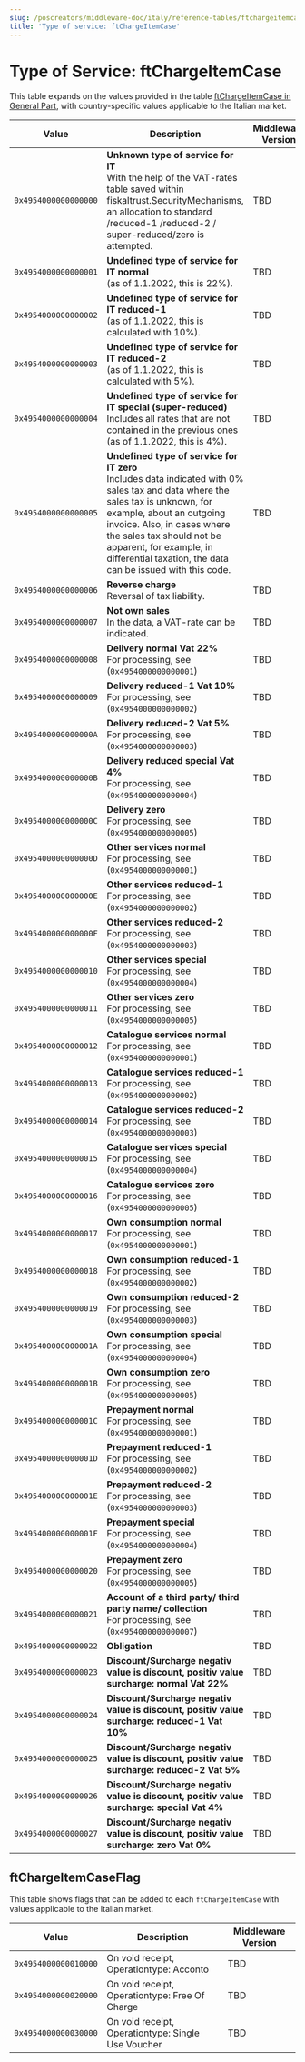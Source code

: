 ```yaml
---
slug: /poscreators/middleware-doc/italy/reference-tables/ftchargeitemcase
title: 'Type of service: ftChargeItemCase'
---
```


# Type of Service: ftChargeItemCase

This table expands on the values provided in the table [ftChargeItemCase in General Part](../../general/reference-tables/reference-tables.md#type-of-service-ftchargeitemcase), with country-specific values applicable to the Italian market.


| **Value**            | **Description**                                                                                        | **Middleware Version** |
| -------------------- | -------------- | ---------------------- |
| `0x4954000000000000` | **Unknown type of service for IT**<br />With the help of the VAT-rates table saved within fiskaltrust.SecurityMechanisms, an allocation to standard /reduced-1 /reduced-2 / super-reduced/zero is attempted. | TBD  |
| `0x4954000000000001` | **Undefined type of service for IT normal**<br />(as of 1.1.2022, this is 22%). | TBD |
| `0x4954000000000002` | **Undefined type of service for IT reduced-1**<br />(as of 1.1.2022, this is calculated with 10%). | TBD   |
| `0x4954000000000003` | **Undefined type of service for IT reduced-2**<br />(as of 1.1.2022, this is calculated with 5%). | TBD   |
| `0x4954000000000004` | **Undefined type of service for IT special (super-reduced)**<br />Includes all rates that are not contained in the previous ones (as of 1.1.2022, this is 4%). | TBD |
| `0x4954000000000005` | **Undefined type of service for IT zero**<br />Includes data indicated with 0% sales tax and data where the sales tax is unknown, for example, about an outgoing invoice. Also, in cases where the sales tax should not be apparent, for example, in differential taxation, the data can be issued with this code. | TBD |
| `0x4954000000000006` | **Reverse charge**<br />Reversal of tax liability.                                                     | TBD |
| `0x4954000000000007` | **Not own sales**<br />In the data, a VAT-rate can be indicated.                                       | TBD |
| `0x4954000000000008` | **Delivery normal Vat 22%**<br />For processing, see (`0x4954000000000001`)                            | TBD |
| `0x4954000000000009` | **Delivery reduced-1 Vat 10%**<br />For processing, see (`0x4954000000000002`)                         | TBD |
| `0x495400000000000A` | **Delivery reduced-2 Vat 5%**<br />For processing, see (`0x4954000000000003`)                          | TBD |
| `0x495400000000000B` | **Delivery reduced special Vat 4%**<br />For processing, see (`0x4954000000000004`)                    | TBD |
| `0x495400000000000C` | **Delivery zero**<br />For processing, see (`0x4954000000000005`)                                      | TBD |
| `0x495400000000000D` | **Other services normal**<br />For processing, see (`0x4954000000000001`)                           | TBD |
| `0x495400000000000E` | **Other services reduced-1**<br />For processing, see (`0x4954000000000002`)                           | TBD |
| `0x495400000000000F` | **Other services reduced-2**<br />For processing, see (`0x4954000000000003`)                              | TBD |
| `0x4954000000000010` | **Other services special**<br />For processing, see (`0x4954000000000004`)                             | TBD |
| `0x4954000000000011` | **Other services zero**<br />For processing, see (`0x4954000000000005`)                                | TBD |
| `0x4954000000000012` | **Catalogue services normal**<br />For processing, see (`0x4954000000000001`)                       | TBD |
| `0x4954000000000013` | **Catalogue services reduced-1**<br />For processing, see (`0x4954000000000002`)                       | TBD |
| `0x4954000000000014` | **Catalogue services reduced-2**<br />For processing, see (`0x4954000000000003`)                          | TBD |
| `0x4954000000000015` | **Catalogue services special**<br />For processing, see (`0x4954000000000004`)                         | TBD |
| `0x4954000000000016` | **Catalogue services zero**<br />For processing, see (`0x4954000000000005`)                            | TBD | 
| `0x4954000000000017` | **Own consumption normal**<br />For processing, see (`0x4954000000000001`)                          | TBD |
| `0x4954000000000018` | **Own consumption reduced-1**<br />For processing, see (`0x4954000000000002`)                          | TBD |
| `0x4954000000000019` | **Own consumption reduced-2**<br />For processing, see (`0x4954000000000003`)                             | TBD |
| `0x495400000000001A` | **Own consumption special**<br />For processing, see (`0x4954000000000004`)                            | TBD |
| `0x495400000000001B` | **Own consumption zero**<br />For processing, see (`0x4954000000000005`)                               | TBD |
| `0x495400000000001C` | **Prepayment normal**<br />For processing, see (`0x4954000000000001`)                               | TBD |
| `0x495400000000001D` | **Prepayment reduced-1**<br />For processing, see (`0x4954000000000002`)                               | TBD |
| `0x495400000000001E` | **Prepayment reduced-2**<br />For processing, see (`0x4954000000000003`)                                  | TBD |
| `0x495400000000001F` | **Prepayment special**<br />For processing, see (`0x4954000000000004`)                                 | TBD |
| `0x4954000000000020` | **Prepayment zero**<br />For processing, see (`0x4954000000000005`)                                    | TBD |
| `0x4954000000000021` | **Account of a third party/ third party name/ collection**<br />For processing, see (`0x4954000000000007`)| TBD |
| `0x4954000000000022` | **Obligation**                                                                                         | TBD |
| `0x4954000000000023` | **Discount/Surcharge negativ value is discount, positiv value surcharge: normal Vat 22%**<br /> | TBD |
| `0x4954000000000024` | **Discount/Surcharge negativ value is discount, positiv value surcharge: reduced-1 Vat 10%**<br /> | TBD |
| `0x4954000000000025` | **Discount/Surcharge negativ value is discount, positiv value surcharge: reduced-2 Vat  5%**<br /> | TBD |
| `0x4954000000000026` | **Discount/Surcharge negativ value is discount, positiv value surcharge: special Vat  4%**<br /> | TBD |
| `0x4954000000000027` | **Discount/Surcharge negativ value is discount, positiv value surcharge: zero Vat  0%**<br /> | TBD |

## ftChargeItemCaseFlag
This table shows flags that can be added to each `ftChargeItemCase` with values applicable to the Italian market. 

| **Value**            | **Description**                                                                                        | **Middleware Version** |
| -------------------- | -------------- | ---------------------- |
| `0x4954000000010000` | On void receipt, Operationtype: Acconto | TBD |
| `0x4954000000020000` | On void receipt, Operationtype: Free Of Charge | TBD |
| `0x4954000000030000` | On void receipt, Operationtype: Single Use Voucher | TBD |

